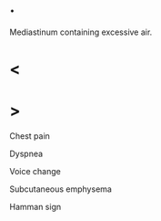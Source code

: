# .

Mediastinum containing excessive air.

# <

# >

Chest pain

Dyspnea

Voice change

Subcutaneous emphysema

Hamman sign
